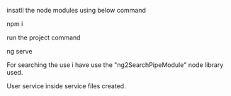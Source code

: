 insatll the node modules using below command

npm i


run the project command

ng serve

For searching the use i have use the "ng2SearchPipeModule" node library used.

User service inside service files created.
